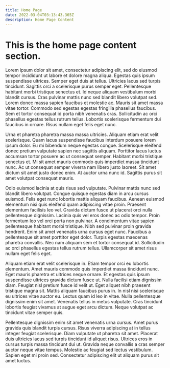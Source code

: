 ```yaml
---
title: Home Page
date: 2022-03-04T03:13:43.365Z
description: Home Page Content
---
```

# This is the home page content section.

Lorem ipsum dolor sit amet, consectetur adipiscing elit, sed do eiusmod tempor incididunt ut labore et dolore magna aliqua. Egestas quis ipsum suspendisse ultrices. Semper eget duis at tellus. Ultricies lacus sed turpis tincidunt. Sagittis orci a scelerisque purus semper eget. Pellentesque habitant morbi tristique senectus et. Id neque aliquam vestibulum morbi blandit cursus. Cras pulvinar mattis nunc sed blandit libero volutpat sed. Lorem donec massa sapien faucibus et molestie ac. Mauris sit amet massa vitae tortor. Commodo sed egestas egestas fringilla phasellus faucibus. Sem et tortor consequat id porta nibh venenatis cras. Sollicitudin ac orci phasellus egestas tellus rutrum tellus. Lobortis scelerisque fermentum dui faucibus in ornare. Risus nullam eget felis eget nunc.

Urna et pharetra pharetra massa massa ultricies. Aliquam etiam erat velit scelerisque. Quam lacus suspendisse faucibus interdum posuere lorem ipsum dolor. Eu mi bibendum neque egestas congue. Scelerisque eleifend donec pretium vulputate sapien nec sagittis aliquam. Porttitor lacus luctus accumsan tortor posuere ac ut consequat semper. Habitant morbi tristique senectus et. Mi sit amet mauris commodo quis imperdiet massa tincidunt nunc. Ac ut consequat semper viverra nam libero justo laoreet. Sit amet dictum sit amet justo donec enim. At auctor urna nunc id. Sagittis purus sit amet volutpat consequat mauris.

Odio euismod lacinia at quis risus sed vulputate. Pulvinar mattis nunc sed blandit libero volutpat. Congue quisque egestas diam in arcu cursus euismod. Felis eget nunc lobortis mattis aliquam faucibus. Aenean euismod elementum nisi quis eleifend quam adipiscing vitae proin. Praesent elementum facilisis leo vel. Gravida dictum fusce ut placerat orci nulla pellentesque dignissim. Lacinia quis vel eros donec ac odio tempor. Proin fermentum leo vel orci porta non pulvinar. A condimentum vitae sapien pellentesque habitant morbi tristique. Nibh sed pulvinar proin gravida hendrerit. Enim sit amet venenatis urna cursus eget nunc. Faucibus a pellentesque sit amet porttitor eget dolor. Turpis egestas maecenas pharetra convallis. Nec nam aliquam sem et tortor consequat id. Sollicitudin ac orci phasellus egestas tellus rutrum tellus. Ullamcorper sit amet risus nullam eget felis eget.

Aliquam etiam erat velit scelerisque in. Etiam tempor orci eu lobortis elementum. Amet mauris commodo quis imperdiet massa tincidunt nunc. Eget mauris pharetra et ultrices neque ornare. Et egestas quis ipsum suspendisse ultrices gravida dictum fusce ut. Nulla facilisi etiam dignissim diam. Feugiat nisl pretium fusce id velit ut. Eget aliquet nibh praesent tristique magna sit. Mattis aliquam faucibus purus in. In nisl nisi scelerisque eu ultrices vitae auctor eu. Lectus quam id leo in vitae. Nulla pellentesque dignissim enim sit amet. Venenatis tellus in metus vulputate. Cras tincidunt lobortis feugiat vivamus at augue eget arcu dictum. Neque volutpat ac tincidunt vitae semper quis.

Pellentesque dignissim enim sit amet venenatis urna cursus. Amet purus gravida quis blandit turpis cursus. Risus viverra adipiscing at in tellus integer feugiat scelerisque. Diam vulputate ut pharetra sit amet. Placerat duis ultricies lacus sed turpis tincidunt id aliquet risus. Ultrices eros in cursus turpis massa tincidunt dui ut. Gravida neque convallis a cras semper auctor neque vitae tempus. Molestie ac feugiat sed lectus vestibulum. Sapien eget mi proin sed. Consectetur adipiscing elit ut aliquam purus sit amet luctus.